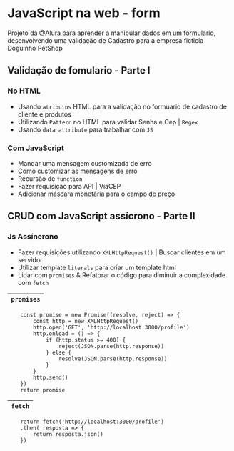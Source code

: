 # JavaScript na web - form

Projeto da @Alura para aprender a manipular dados em um formulario, desenvolvendo uma validação de Cadastro para a empresa ficticia Doguinho PetShop

## Validação de fomulario - Parte I

 ### No HTML
 - Usando `atributos` HTML para a validação no formuario de cadastro de cliente e produtos
 - Utilizando `Pattern` no HTML para validar Senha e Cep | `Regex` 
 - Usando `data attribute` para trabalhar com `JS` 
 
 ### Com JavaScript
 - Mandar uma mensagem customizada de erro 
 - Como customizar as mensagens de erro
 - Recursão de `function`
 - Fazer requisição para API | ViaCEP
 - Adicionar máscara monetária para o campo de preço


## CRUD com JavaScript assícrono - Parte II

 ### Js Assíncrono 
 - Fazer requisições utilizando `XMLHttpRequest()` | Buscar clientes em um servidor
 - Utilizar template `literals` para criar um template html
 - Lidar com `promises` & Refatorar o código para diminuir a complexidade com `fetch`

 | `promises` |
 | --- |  
```
    const promise = new Promise((resolve, reject) => {     
        const http = new XMLHttpRequest()                 
        http.open('GET', 'http://localhost:3000/profile')
        http.onload = () => {                            
            if (http.status >= 400) {                     
                reject(JSON.parse(http.response))           
            } else {                                     
                resolve(JSON.parse(http.response))        
            }                                            
        }                                                
        http.send()                                      
    })                                                   
    return promise                                       
```
 | `fetch` |
 | --- |

```
    return fetch('http://localhost:3000/profile')
    .then( resposta => {
        return resposta.json()
    })
```

